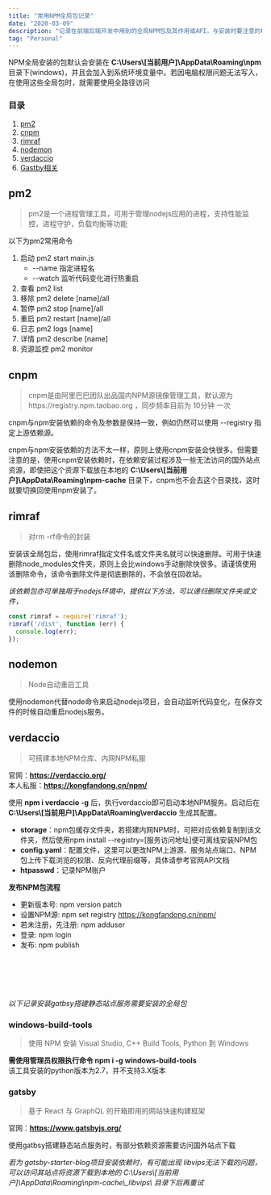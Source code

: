 ```yaml
---
title: "常用NPM全局包记录"
date: "2020-03-09"
description: "记录在前端后端开发中用到的全局NPM包及其作用或API，与安装时要注意的地方"
tag: "Personal"
---
```


NPM全局安装的包默认会安装在 **C:\Users\\[当前用户]\AppData\Roaming\npm** 目录下(windows)，并且会加入到系统环境变量中。若因电脑权限问题无法写入，在使用这些全局包时，就需要使用全路径访问

### 目录

1. [pm2](#pm2)
2. [cnpm](#cnpm)
3. [rimraf](#rimraf)
4. [nodemon](#nodemon)
5. [verdaccio](#verdaccio)
6. [Gastby相关](#gastby相关)

## pm2
> pm2是一个进程管理工具，可用于管理nodejs应用的进程，支持性能监控，进程守护，负载均衡等功能

以下为pm2常用命令
1. 启动 pm2 start main.js
    + --name 指定进程名
    + --watch 监听代码变化进行热重启
2. 查看 pm2 list
3. 移除 pm2 delete [name]/all
4. 暂停 pm2 stop [name]/all
5. 重启 pm2 restart  [name]/all
6. 日志 pm2 logs [name]
7. 详情 pm2 describe [name]
8. 资源监控 pm2 monitor

## cnpm
> cnpm是由阿里巴巴团队出品国内NPM源镜像管理工具，默认源为https://registry.npm.taobao.org ，同步频率目前为 10分钟 一次

cnpm与npm安装依赖的命令及参数是保持一致，例如仍然可以使用 --registry 指定上游依赖源。

cnpm与npm安装依赖的方法不太一样，原则上使用cnpm安装会快很多。但需要注意的是，使用cnpm安装依赖时，在依赖安装过程涉及一些无法访问的国外站点资源，即使把这个资源下载放在本地的 **C:\Users\\[当前用户]\AppData\Roaming\npm-cache** 目录下，cnpm也不会去这个目录找，这时就要切换回使用npm安装了。

## rimraf
> 对rm -rf命令的封装

安装该全局包后，使用rimraf指定文件名或文件夹名就可以快速删除。可用于快速删除node_modules文件夹，原则上会比windows手动删除快很多。请谨慎使用该删除命令，该命令删除文件是彻底删除的，不会放在回收站。

*该依赖包亦可单独用于nodejs环境中，提供以下方法，可以递归删除文件夹或文件，*

```js
const rimraf = require('rimraf');
rimraf('/dist', function (err) {
  console.log(err);
});
```

## nodemon
> Node自动重启工具

使用nodemon代替node命令来启动nodejs项目，会自动监听代码变化，在保存文件的时候自动重启nodejs服务。

## verdaccio
> 可搭建本地NPM仓库、内网NPM私服

官网：**<a href="https://verdaccio.org/" target="_blank">https://verdaccio.org/</a>**  
本人私服：**<a href="https://kongfandong.cn/npm/" target="_blank">https://kongfandong.cn/npm/</a>**

使用 **npm i verdaccio -g** 后，执行verdaccio即可启动本地NPM服务。启动后在 **C:\Users\\[当前用户]\AppData\Roaming\verdaccio** 生成其配置。
+ **storage**：npm包缓存文件夹，若搭建内网NPM时，可把对应依赖复制到该文件夹，然后使用npm install --registry=[服务访问地址]便可离线安装NPM包
+ **config.yaml**：配置文件，这里可以更改NPM上游源、服务站点端口、NPM包上传下载浏览的权限、反向代理前缀等，具体请参考官网API文档
+ **htpasswd**：记录NPM账户

**发布NPM包流程**
+ 更新版本号: npm version patch
+ 设置NPM源: npm set registry https://kongfandong.cn/npm/
+ 若未注册，先注册: npm adduser
+ 登录: npm login
+ 发布: npm publish


<br/>
<br/>
<br/>
<br/>

<span id="gastby相关"></span>
*以下记录安装gatbsy搭建静态站点服务需要安装的全局包*

### windows-build-tools
> 使用 NPM 安装 Visual Studio, C++ Build Tools, Python 到 Windows

**需使用管理员权限执行命令 npm i -g windows-build-tools**  
该工具安装的python版本为2.7，并不支持3.X版本

### gatsby
> 基于 React 与 GraphQL 的开箱即用的网站快速构建框架

官网：**<a href="https://www.gatsbyjs.org/" target="_blank">https://www.gatsbyjs.org/</a>**

使用gatbsy搭建静态站点服务时，有部分依赖资源需要访问国外站点下载

*若为 gatsby-starter-blog项目安装依赖时，有可能出现 libvips无法下载的问题，可以访问其站点将资源下载到本地的 C:\Users\\[当前用户]\AppData\Roaming\npm-cache\\_libvips\\ 目录下后再重试*



